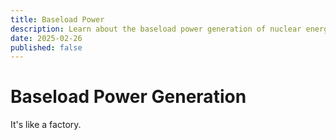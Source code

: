 ```yaml
---
title: Baseload Power
description: Learn about the baseload power generation of nuclear energy.
date: 2025-02-26
published: false
---
```


# Baseload Power Generation

It's like a factory.

